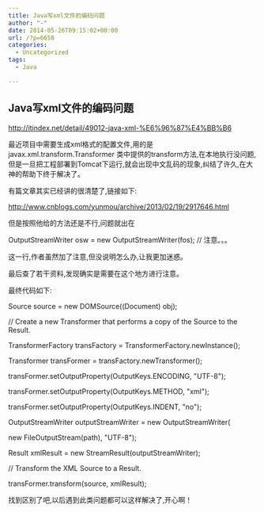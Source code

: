 ```yaml
---
title: Java写xml文件的编码问题
author: "-"
date: 2014-05-26T09:15:02+00:00
url: /?p=6658
categories:
  - Uncategorized
tags:
  - Java

---
```

## Java写xml文件的编码问题
http://itindex.net/detail/49012-java-xml-%E6%96%87%E4%BB%B6

最近项目中需要生成xml格式的配置文件,用的是 javax.xml.transform.Transformer 类中提供的transform方法,在本地执行没问题,但是一旦把工程部署到Tomcat下运行,就会出现中文乱码的现象,纠结了许久,在大神的帮助下终于解决了。

有篇文章其实已经讲的很清楚了,链接如下: 

http://www.cnblogs.com/yunmou/archive/2013/02/19/2917646.html
  
但是按照他给的方法还是不行,问题就出在

OutputStreamWriter osw = new OutputStreamWriter(fos); // 注意。。。
  
这一行,作者虽然加了注意,但没说明怎么办,让我更加迷惑。
  
最后查了若干资料,发现确实是需要在这个地方进行注意。

最终代码如下: 

Source source = new DOMSource((Document) obj);

// Create a new Transformer that performs a copy of the Source to the Result.
  
TransformerFactory transFactory = TransformerFactory.newInstance();
  
Transformer transFormer = transFactory.newTransformer();
  
transFormer.setOutputProperty(OutputKeys.ENCODING, "UTF-8");
  
transFormer.setOutputProperty(OutputKeys.METHOD, "xml");
  
transFormer.setOutputProperty(OutputKeys.INDENT, "no");

OutputStreamWriter outputStreamWriter = new OutputStreamWriter(
  
new FileOutputStream(path), "UTF-8");
  
Result xmlResult = new StreamResult(outputStreamWriter);

// Transform the XML Source to a Result.
  
transFormer.transform(source, xmlResult);

找到区别了吧,以后遇到此类问题都可以这样解决了,开心啊！